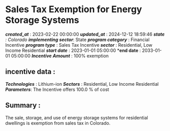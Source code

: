 # Sales Tax Exemption for Energy Storage Systems 
 ***created_at*** : 2023-02-22 00:00:00 
 ***updated_at*** : 2024-12-12 18:59:46 
 ***state** : Colorado 
 **implementing sector***: State 
 ***program category*** : Financial Incentive 
 ***program type*** : Sales Tax Incentive 
 ***sector*** : Residential, Low Income Residential 
 ***start date*** : 2023-01-01 05:00:00 
 ***end date** : 2033-01-01 05:00:00 
 ***Incentive Amount*** : 100% exemption

 
 ## incentive data : 
 ***Technologies*** : Lithium-ion 
 ***Sectors*** : Residential, Low Income Residential 
 ***Parameters***: The Incentive offers 100.0 % of cost 
 
 ## Summary : 
 The sale, storage, and use of energy storage systems for residential dwellings
is exemption from sales tax in Colorado.

 
 